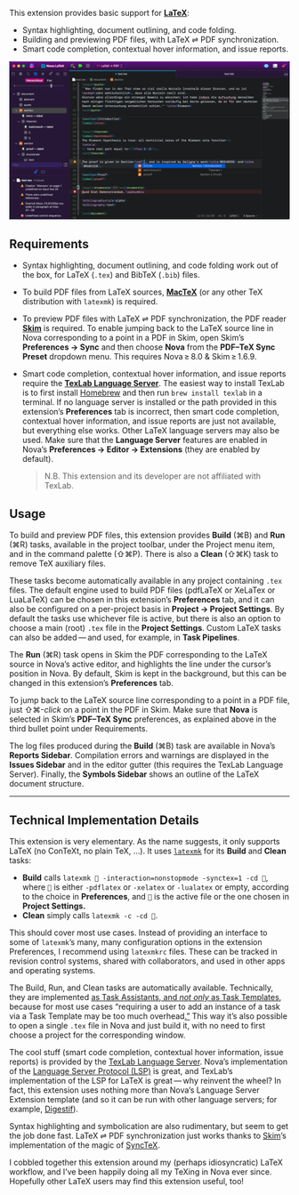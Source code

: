 This extension provides basic support for [**LaTeX**](https://en.wikipedia.org/wiki/LaTeX):

- Syntax highlighting, document outlining, and code folding.
- Building and previewing PDF files, with LaTeX ⇌ PDF synchronization.
- Smart code completion, contextual hover information, and issue reports.

![](https://github.com/mava/nova-latex/raw/main/test@2x.gif)


## Requirements

- Syntax highlighting, document outlining, and code folding work out of the box, for LaTeX (`.tex`) and BibTeX (`.bib`) files.

- To build PDF files from LaTeX sources, [**MacTeX**](https://www.tug.org/mactex/) (or any other TeX distribution with `latexmk`) is required.

- To preview PDF files with LaTeX ⇌ PDF synchronization, the PDF reader [**Skim**](https://skim-app.sourceforge.io) is required.
To enable jumping back to the LaTeX source line in Nova corresponding to a point in a PDF in Skim, open Skim’s **Preferences → Sync** and then choose **Nova** from the **PDF–TeX Sync Preset** dropdown menu.
This requires Nova&#8239;≥&#8239;8.0 & Skim&#8239;≥&#8239;1.6.9.

- Smart code completion, contextual hover information, and issue reports require the [**TexLab Language Server**](https://github.com/latex-lsp/texlab). The easiest way to install TexLab is to first install [Homebrew](https://brew.sh) and then run `brew install texlab` in a terminal.
If no language server is installed or the path provided in this extension’s **Preferences** tab is incorrect, then smart code completion, contextual hover information, and issue reports are just not available, but everything else works.
Other LaTeX language servers may also be used.
Make sure that the **Language Server** features are enabled in Nova’s **Preferences → Editor → Extensions** (they are enabled by default).

	> N.B. This extension and its developer are not affiliated with TexLab.


## Usage

To build and preview PDF files, this extension provides **Build** (⌘B) and **Run** (⌘R) tasks, available in the project toolbar, under the Project menu item, and in the command palette (⇧⌘P).
There is also a **Clean** (⇧⌘K) task to remove TeX auxiliary files.

These tasks become automatically available in any project containing `.tex` files.
The default engine used to build PDF files (pdfLaTeX or XeLaTex or LuaLaTeX) can be chosen in this extension’s **Preferences** tab, and it can also be configured on a per-project basis in **Project → Project Settings**.
By default the tasks use whichever file is active, but there is also an option to choose a main (root) `.tex` file in the **Project Settings**.
Custom LaTeX tasks can also be added&#8239;—&#8239;and used, for example, in **Task Pipelines**.

The **Run** (⌘R) task opens in Skim the PDF corresponding to the LaTeX source in Nova’s active editor, and highlights the line under the cursor’s position in Nova.
By default, Skim is kept in the background, but this can be changed in this extension’s **Preferences** tab.

To jump back to the LaTeX source line corresponding to a point in a PDF file, just ⇧⌘-*click* on a point in the PDF in Skim.
Make sure that **Nova** is selected in Skim’s **PDF–TeX Sync** preferences, as explained above in the third bullet point under Requirements.

The log files produced during the **Build** (⌘B) task are available in Nova’s **Reports Sidebar**.
Compilation errors and warnings are displayed in the **Issues Sidebar** and in the editor gutter (this requires the TexLab Language Server).
Finally, the **Symbols Sidebar** shows an outline of the LaTeX document structure.

***

## Technical Implementation Details

This extension is very elementary.
As the name suggests, it only supports LaTeX (no ConTeXt, no plain TeX, …).
It uses [`latexmk`](https://www.personal.psu.edu/~jcc8/software/latexmk/) for its **Build** and **Clean** tasks:

- **Build** calls `latexmk 🔨 -interaction=nonstopmode -synctex=1 -cd 📜`, where `🔨` is either `-pdflatex` or `-xelatex` or `-lualatex` or empty, according to the choice in **Preferences**, and `📜` is the active file or the one chosen in **Project Settings.**
- **Clean** simply calls `latexmk -c -cd 📜`.

This should cover most use cases.
Instead of providing an interface to some of `latexmk`’s many, many configuration options in the extension Preferences, I recommend using `latexmkrc` files.
These can be tracked in revision control systems, shared with collaborators, and used in other apps and operating systems.

The Build, Run, and Clean tasks are automatically available.
Technically, they are implemented [as Task Assistants, and *not only* as Task Templates](https://docs.nova.app/extensions/run-configurations/), because for most use cases “requiring a user to add an instance of a task via a Task Template may be too much overhead[.”](https://docs.nova.app/extensions/run-configurations/#defining-a-task-assistant)
This way it’s also possible to open a single `.tex` file in Nova and just build it, with no need to first choose a project for the corresponding window.
<!-- “You have not yet chosen a project for this window.” -->

The cool stuff (smart code completion, contextual hover information, issue reports) is provided by the [TexLab Language Server](https://github.com/latex-lsp/texlab).
Nova’s implementation of the [Language Server Protocol (LSP)](https://microsoft.github.io/language-server-protocol/) is great, and TexLab’s implementation of the LSP for LaTeX is great&#8239;—&#8239;why reinvent the wheel?
In fact, this extension uses nothing more than Nova’s Language Server Extension template (and so it can be run with other language servers; for example, [Digestif](https://github.com/astoff/digestif)).

Syntax highlighting and symbolication are also rudimentary, but seem to get the job done fast.
LaTeX ⇌ PDF synchronization just works thanks to [Skim](https://skim-app.sourceforge.io)’s implementation of the magic of [SyncTeX](https://github.com/jlaurens/synctex).

I cobbled together this extension around my (perhaps idiosyncratic) LaTeX workflow, and I’ve been happily doing all my TeXing in Nova ever since.
Hopefully other LaTeX users may find this extension useful, too!

